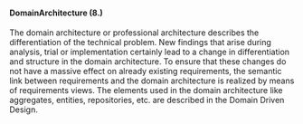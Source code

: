 #### DomainArchitecture (8.)
The domain architecture or professional architecture describes the differentiation of the technical problem. New findings that arise during analysis, trial or implementation certainly lead to a change in differentiation and structure in the domain architecture.
To ensure that these changes do not have a massive effect on already existing requirements, the semantic link between requirements and the domain architecture is realized by means of requirements views.
The elements used in the domain architecture like aggregates, entities, repositories, etc. are described in the Domain Driven Design.